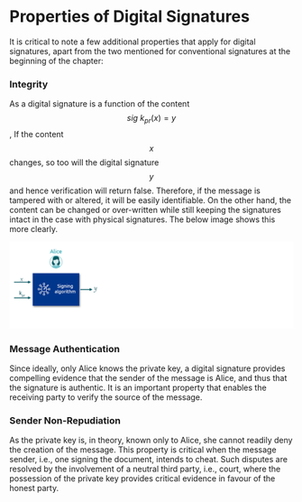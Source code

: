 # Properties of Digital Signatures

It is critical to note a few additional properties that apply for digital signatures, apart from the two mentioned for conventional signatures at the beginning of the chapter:

### Integrity

As a digital signature is a function of the content $$sig \ k_{pr}(x)=y$$, If the content $$x$$ changes, so too will the digital signature $$y$$ and hence verification will return false. Therefore, if the message is tampered with or altered, it will be easily identifiable. On the other hand, the content can be changed or over-written while still keeping the signatures intact in the case with physical signatures. The below image shows this more clearly.

![](../.gitbook/assets/BSVA-DigitalSignatures-Chapter1-Image004.gif)

### Message Authentication

Since ideally, only Alice knows the private key, a digital signature provides compelling evidence that the sender of the message is Alice, and thus that the signature is authentic. It is an important property that enables the receiving party to verify the source of the message.&#x20;

### Sender Non-Repudiation

As the private key is, in theory, known only to Alice, she cannot readily deny the creation of the message. This property is critical when the message sender, i.e., one signing the document, intends to cheat. Such disputes are resolved by the involvement of a neutral third party, i.e., court, where the possession of the private key provides critical evidence in favour of the honest party.
